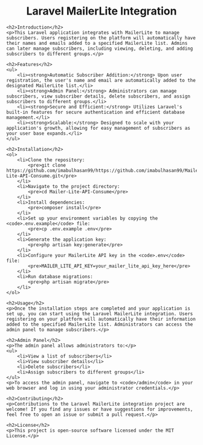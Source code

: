    <h1 align="center">Laravel MailerLite Integration</h1>

    <h2>Introduction</h2>
    <p>This Laravel application integrates with MailerLite to manage subscribers. Users registering on the platform will automatically have their names and emails added to a specified MailerLite list. Admins can later manage subscribers, including viewing, deleting, and adding subscribers to different groups.</p>

    <h2>Features</h2>
    <ul>
        <li><strong>Automatic Subscriber Addition:</strong> Upon user registration, the user's name and email are automatically added to the designated MailerLite list.</li>
        <li><strong>Admin Panel:</strong> Administrators can manage subscribers, view subscriber details, delete subscribers, and assign subscribers to different groups.</li>
        <li><strong>Secure and Efficient:</strong> Utilizes Laravel's built-in features for secure authentication and efficient database management.</li>
        <li><strong>Scalable:</strong> Designed to scale with your application's growth, allowing for easy management of subscribers as your user base expands.</li>
    </ul>

    <h2>Installation</h2>
    <ol>
        <li>Clone the repository:
            <pre>git clone https://github.com/imabulhasan99/https://github.com/imabulhasan99/Mailer-Lite-API-Consume.git</pre>
        </li>
        <li>Navigate to the project directory:
            <pre>cd Mailer-Lite-API-Consume</pre>
        </li>
        <li>Install dependencies:
            <pre>composer install</pre>
        </li>
        <li>Set up your environment variables by copying the <code>.env.example</code> file:
            <pre>cp .env.example .env</pre>
        </li>
        <li>Generate the application key:
            <pre>php artisan key:generate</pre>
        </li>
        <li>Configure your MailerLite API key in the <code>.env</code> file:
            <pre>MAILER_LITE_API_KEY=your_mailer_lite_api_key_here</pre>
        </li>
        <li>Run database migrations:
            <pre>php artisan migrate</pre>
        </li>
    </ol>

    <h2>Usage</h2>
    <p>Once the installation steps are completed and your application is set up, you can start using the Laravel MailerLite integration. Users registering on your platform will automatically have their information added to the specified MailerLite list. Administrators can access the admin panel to manage subscribers.</p>

    <h2>Admin Panel</h2>
    <p>The admin panel allows administrators to:</p>
    <ul>
        <li>View a list of subscribers</li>
        <li>View subscriber details</li>
        <li>Delete subscribers</li>
        <li>Assign subscribers to different groups</li>
    </ul>
    <p>To access the admin panel, navigate to <code>/admin</code> in your web browser and log in using your administrator credentials.</p>

    <h2>Contributing</h2>
    <p>Contributions to the Laravel MailerLite integration project are welcome! If you find any issues or have suggestions for improvements, feel free to open an issue or submit a pull request.</p>

    <h2>License</h2>
    <p>This project is open-source software licensed under the MIT License.</p>